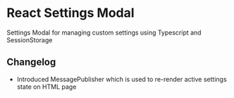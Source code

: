 # React Settings Modal
Settings Modal for managing custom settings using Typescript and SessionStorage

## Changelog
* Introduced MessagePublisher which is used to re-render active settings state on HTML page